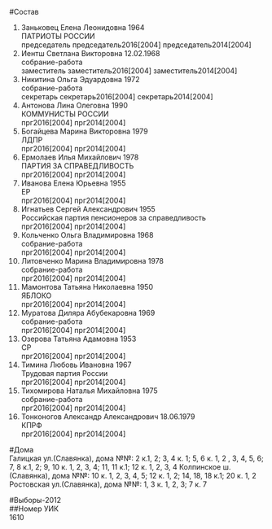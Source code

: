 #Состав  
1. Заньковец Елена Леонидовна 1964  
    ПАТРИОТЫ РОССИИ  
    председатель председатель2016[2004] председатель2014[2004]  
2. Иентш Светлана Викторовна 12.02.1968  
    собрание-работа  
    заместитель заместитель2016[2004] заместитель2014[2004]  
3. Никитина Ольга Эдуардовна 1972  
    собрание-работа  
    секретарь секретарь2016[2004] секретарь2014[2004]  
4. Антонова Лина Олеговна 1990  
    КОММУНИСТЫ РОССИИ  
    прг2016[2004] прг2014[2004]  
5. Богайцева Марина Викторовна 1979  
    ЛДПР  
    прг2016[2004] прг2014[2004]  
6. Ермолаев Илья Михайлович 1978  
    ПАРТИЯ ЗА СПРАВЕДЛИВОСТЬ  
    прг2016[2004] прг2014[2004]  
7. Иванова Елена Юрьевна 1955  
    ЕР  
    прг2016[2004] прг2014[2004]  
8. Игнатьев Сергей Александрович 1955  
    Российская партия пенсионеров за справедливость  
    прг2016[2004] прг2014[2004]  
9. Кольченко Ольга Владимировна 1968  
    собрание-работа  
    прг2016[2004] прг2014[2004]  
10. Литовченко Марина Владимировна 1978  
    собрание-работа  
    прг2016[2004] прг2014[2004]  
11. Мамонтова Татьяна Николаевна 1950  
    ЯБЛОКО  
    прг2016[2004] прг2014[2004]  
12. Муратова Диляра Абубекаровна 1969  
    собрание-работа  
    прг2016[2004] прг2014[2004]  
13. Озерова Татьяна Адамовна 1953  
    СР  
    прг2016[2004] прг2014[2004]  
14. Тимина Любовь Ивановна 1967  
    Трудовая партия России  
    прг2016[2004] прг2014[2004]  
15. Тихомирова Наталья Михайловна 1975  
    собрание-работа  
    прг2016[2004] прг2014[2004]  
16. Тонконогов Александр Александрович 18.06.1979  
    КПРФ  
    прг2016[2004] прг2014[2004]  
  
#Дома  
Галицкая ул.(Славянка), дома №№: 2 к.1, 2; 3, 4 к. 1; 5, 6 к. 1, 2 , 3, 4, 5, 6; 7, 8 к.1, 2; 9, 10 к. 1, 2, 3, 4; 11, 11 к.1; 12 к. 1, 2, 3, 4  Колпинское ш.(Славянка), дома №№: 10 к. 1, 2, 3, 4, 5; 12 к. 1, 2; 14, 18, 18 к.1; 20 к. 1, 2  Ростовская ул.(Славянка), дома №№: 1, 3 к. 1, 2, 3; 7 к. 7  
  
#Выборы-2012  
##Номер УИК  
1610  
